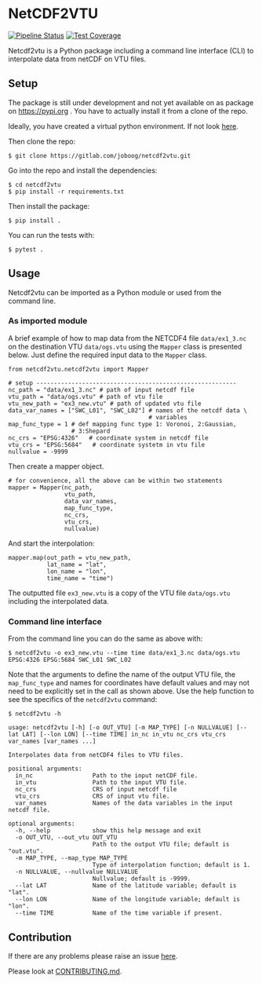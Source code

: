 # NetCDF2VTU

[![Pipeline Status](https://gitlab.com/joboog/netcdf2vtu/badges/master/pipeline.svg)](https://gitlab.com/joboog/netcdf2vtu/-/commits/master)
[![Test Coverage](https://gitlab.com/joboog/netcdf2vtu/badges/master/coverage.svg)](https://gitlab.com/joboog/netcdf2vtu/-/jobs)

Netcdf2vtu is a Python package including a command line interface (CLI)
 to interpolate data from netCDF on VTU files.

## Setup

The package is still under development and not yet available on as
package on https://pypi.org .
You have to actually install it from a clone of the repo.

Ideally, you have created a virtual python environment. If not look
[here](https://packaging.python.org/en/latest/tutorials/installing-packages/#creating-virtual-environments).

Then clone the repo:
```
$ git clone https://gitlab.com/joboog/netcdf2vtu.git
```

Go into the repo and install the dependencies:
```
$ cd netcdf2vtu
$ pip install -r requirements.txt
```

Then install the package:
```
$ pip install .
```

You can run the tests with:
```
$ pytest .
```

## Usage

Netcdf2vtu can be imported as a Python module or used from the command
 line.


### As imported module

A brief example of how to map data from the NETCDF4 file `data/ex1_3.nc`
on the destination VTU `data/ogs.vtu` using the `Mapper` class is
 presented below.
Just define the required input data to the `Mapper` class.

```
from netcdf2vtu.netcdf2vtu import Mapper

# setup ---------------------------------------------------------
nc_path = "data/ex1_3.nc" # path of input netcdf file
vtu_path = "data/ogs.vtu" # path of vtu file
vtu_new_path = "ex3_new.vtu" # path of updated vtu file
data_var_names = ["SWC_L01", "SWC_L02"] # names of the netcdf data \
                                        # variables
map_func_type = 1 # def mapping func type 1: Voronoi, 2:Gaussian,
                  # 3:Shepard
nc_crs = "EPSG:4326"   # coordinate system in netcdf file
vtu_crs = "EPSG:5684"   # coordinate systetm in vtu file
nullvalue = -9999
```

Then create a mapper object.

```
# for convenience, all the above can be within two statements
mapper = Mapper(nc_path,
                vtu_path,
                data_var_names,
                map_func_type,
                nc_crs,
                vtu_crs,
                nullvalue)
```

And start the interpolation:
```
mapper.map(out_path = vtu_new_path,
           lat_name = "lat",
           lon_name = "lon",
           time_name = "time")
```

The outputted file `ex3_new.vtu` is a copy of the VTU file
`data/ogs.vtu` including the interpolated data.


### Command line interface

From the command line you can do the same as above with:

```
$ netcdf2vtu -o ex3_new.vtu --time time data/ex1_3.nc data/ogs.vtu EPSG:4326 EPSG:5684 SWC_L01 SWC_L02
```
Note that the arguments to define the name of the output VTU file, the `map_func_type` and names for coordinates have default values and may not need to be explicitly set in the call as shown above.
Use the help function to see the specifics of the `netcdf2vtu` command:

```
$ netcdf2vtu -h

usage: netcdf2vtu [-h] [-o OUT_VTU] [-m MAP_TYPE] [-n NULLVALUE] [--lat LAT] [--lon LON] [--time TIME] in_nc in_vtu nc_crs vtu_crs var_names [var_names ...]

Interpolates data from netCDF4 files to VTU files.

positional arguments:
  in_nc                 Path to the input netCDF file.
  in_vtu                Path to the input VTU file.
  nc_crs                CRS of input netcdf file
  vtu_crs               CRS of input vtu file.
  var_names             Names of the data variables in the input netcdf file.

optional arguments:
  -h, --help            show this help message and exit
  -o OUT_VTU, --out_vtu OUT_VTU
                        Path to the output VTU file; default is "out.vtu".
  -m MAP_TYPE, --map_type MAP_TYPE
                        Type of interpolation function; default is 1.
  -n NULLVALUE, --nullvalue NULLVALUE
                        Nullvalue; default is -9999.
  --lat LAT             Name of the latitude variable; default is "lat".
  --lon LON             Name of the longitude variable; default is "lon".
  --time TIME           Name of the time variable if present.
```

## Contribution

If there are any problems please raise an issue [here](https://gitlab.com/joboog/netcdf2vtu/-/issues).

Please look at [CONTRIBUTING.md](https://gitlab.com/joboog/netcdf2vtu/-/blob/master/CONTRIBUTING.md).

